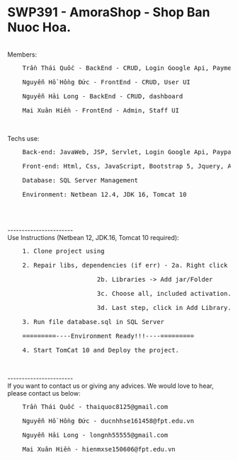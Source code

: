 # SWP391  -  AmoraShop - Shop Ban Nuoc Hoa.<br>
<br>
Members:<br>
<pre>
	Trần Thái Quốc - BackEnd - CRUD, Login Google Api, Payment using Paypal SandBox<br>
	Nguyễn Hồ Hồng Đức - FrontEnd - CRUD, User UI<br>
	Nguyễn Hải Long - BackEnd - CRUD, dashboard<br>
	Mai Xuân Hiền - FrontEnd - Admin, Staff UI<br>
</pre>
<br>
Techs use:<br>
<pre>
	Back-end: JavaWeb, JSP, Servlet, Login Google Api, Paypal SandBox<br>
	Front-end: Html, Css, JavaScript, Bootstrap 5, Jquery, Ajax, innerHtml<br>
	Database: SQL Server Management<br>
	Environment: Netbean 12.4, JDK 16, Tomcat 10<br>
</pre>
<br>

<br>
-----------------------<br>
Use Instructions (Netbean 12, JDK.16, Tomcat 10 required):<br>
<pre>
	1. Clone project using <git clone https://github.com/nguyenduc2710/AmoraShop.git><br>
	2. Repair libs, dependencies (if err) - 2a. Right click on project and choose Properties<br>	
						2b. Libraries -> Add jar/Folder <br>
						3c. Choose all, included activation.jar in folder jaf-1.1.1<br>
						3d. Last step, click in Add Library... -> add JSTL 1.2.1<br>
	3. Run file database.sql in SQL Server<br>
	=========----Environment Ready!!!----=========<br>
	4. Start TomCat 10 and Deploy the project.<br>
</pre>
<br>
-----------------------<br>
If you want to contact us or giving any advices. We would love to hear, please contact us below:<br>
<pre>
	Trần Thái Quốc - thaiquoc8125@gmail.com<br>
	Nguyễn Hồ Hồng Đức - ducnhhse161458@fpt.edu.vn<br>
	Nguyễn Hải Long - longnh55555@gmail.com<br>
	Mai Xuân Hiền - hienmxse150606@fpt.edu.vn<br>
</pre>
